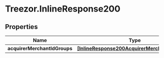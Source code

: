 # Treezor.InlineResponse200

## Properties
Name | Type | Description | Notes
------------ | ------------- | ------------- | -------------
**acquirerMerchantIdGroups** | [**[InlineResponse200AcquirerMerchantIdGroups]**](InlineResponse200AcquirerMerchantIdGroups.md) |  | [optional] 
